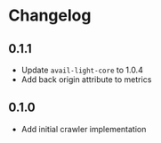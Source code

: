 # Changelog

## 0.1.1

- Update `avail-light-core` to 1.0.4
- Add back origin attribute to metrics

## 0.1.0

- Add initial crawler implementation
